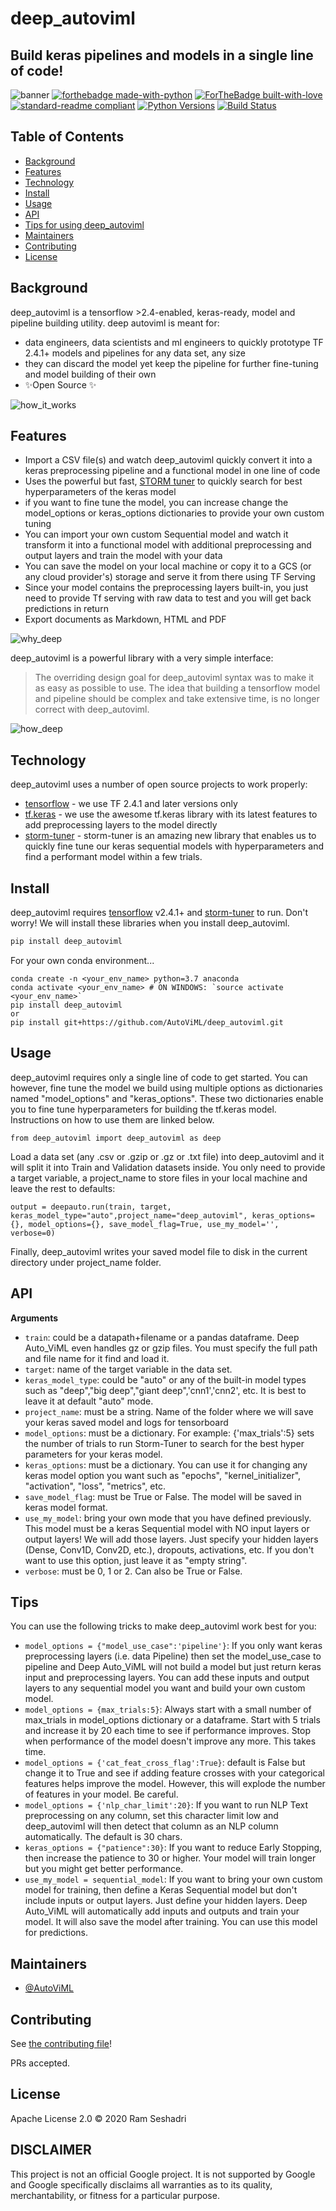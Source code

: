 # deep_autoviml
## Build keras pipelines and models in a single line of code!
![banner](logo.jpg)
[![forthebadge made-with-python](http://ForTheBadge.com/images/badges/made-with-python.svg)](https://www.python.org/)
[![ForTheBadge built-with-love](http://ForTheBadge.com/images/badges/built-with-love.svg)](https://github.com/AutoViML)
[![standard-readme compliant](https://img.shields.io/badge/standard--readme-OK-green.svg?style=flat-square)](https://github.com/RichardLitt/standard-readme)
[![Python Versions](https://img.shields.io/pypi/pyversions/autoviml.svg?logo=python&logoColor=white)](https://pypi.org/project/autoviml)
[![Build Status](https://travis-ci.org/joemccann/dillinger.svg?branch=master)](https://github.com/AutoViML)
## Table of Contents
<ul>
<li><a href="#background">Background</a></li>
<li><a href="#features">Features</a></li>
<li><a href="#technology">Technology</a></li>
<li><a href="#install">Install</a></li>
<li><a href="#usage">Usage</a></li>
<li><a href="#api">API</a></li>
<li><a href="#tips">Tips for using deep_autoviml</a></li>
<li><a href="#maintainers">Maintainers</a></li>
<li><a href="#contributing">Contributing</a></li>
<li><a href="#license">License</a></li>
</ul>

## Background
deep_autoviml is a tensorflow >2.4-enabled, keras-ready, model and pipeline building utility.
deep autoviml is meant for:
- data engineers, data scientists and ml engineers to quickly prototype TF 2.4.1+ models and pipelines for any data set, any size
- they can discard the model yet keep the pipeline for further fine-tuning and model building of their own
- ✨Open Source  ✨

![how_it_works](deep_1.jpg)

## Features

- Import a CSV file(s) and watch deep_autoviml quickly convert it into a keras preprocessing pipeline and a functional model in one line of code
- Uses the powerful but fast, [STORM tuner](https://github.com/ben-arnao/StoRM) to quickly search for best hyperparameters of the keras model
- if you want to fine tune the model, you can increase change the model_options or keras_options dictionaries to provide your own custom tuning
- You can import your own custom Sequential model and watch it transform it into a functional model with additional preprocessing and output layers and train the model with your data 
- You can save the model on your local machine or copy it to a GCS (or any cloud provider's) storage and serve it from there using TF Serving 
- Since your model contains the preprocessing layers built-in, you just need to provide Tf serving with raw data to test and you will get back predictions in return
- Export documents as Markdown, HTML and PDF

![why_deep](deep_2.jpg)

deep_autoviml is a powerful library with a very simple interface:

> The overriding design goal for deep_autoviml 
> syntax was to make it as easy
> as possible to use. The idea that 
> building a tensorflow model and pipeline
> should be complex and take extensive time,
> is no longer correct with deep_autoviml.

![how_deep](deep_3.jpg)

## Technology

deep_autoviml uses a number of open source projects to work properly:

- [tensorflow](https://www.tensorflow.org/) - we use TF 2.4.1 and later versions only
- [tf.keras](https://www.tensorflow.org/api_docs/python/tf/keras) - we use the awesome tf.keras library with its latest features to add preprocessing layers to the model directly
- [storm-tuner](https://github.com/ben-arnao/StoRM) - storm-tuner is an amazing new library that enables us to quickly fine tune our keras sequential models with hyperparameters and find a performant model within a few trials.

## Install

deep_autoviml requires [tensorflow](https://www.tensorflow.org/api_docs/python/tf) v2.4.1+ and [storm-tuner](https://github.com/ben-arnao/StoRM)  to run. Don't worry! We will install these libraries when you install deep_autoviml.

```sh
pip install deep_autoviml
```

For your own conda environment...

```
conda create -n <your_env_name> python=3.7 anaconda
conda activate <your_env_name> # ON WINDOWS: `source activate <your_env_name>`
pip install deep_autoviml
or
pip install git+https://github.com/AutoViML/deep_autoviml.git
```

## Usage

deep_autoviml requires only a single line of code to get started. You can however, fine tune the model we build using multiple options as dictionaries named "model_options" and "keras_options". These two dictionaries enable you to fine tune hyperparameters for building the tf.keras model.
Instructions on how to use them are linked below.

```
from deep_autoviml import deep_autoviml as deep
```

Load a data set (any .csv or .gzip or .gz or .txt file) into deep_autoviml and it will split it into Train and Validation  datasets inside. You only need to provide a target variable, a project_name to store files in your local machine and leave the rest to defaults:

```
output = deepauto.run(train, target, keras_model_type="auto",project_name="deep_autoviml", keras_options={}, model_options={}, save_model_flag=True, use_my_model='', verbose=0)
```

Finally, deep_autoviml writes your saved model file to disk in the current directory under project_name folder.

## API
**Arguments**

- `train`: could be a datapath+filename or a pandas dataframe. Deep Auto_ViML even handles gz or gzip files. You must specify the full path and file name for it find and load it.
- `target`: name of the target variable in the data set.
- `keras_model_type`: could be "auto" or any of the built-in model types such as "deep","big deep","giant deep",'cnn1','cnn2', etc. It is best to leave it at default "auto" mode.
- `project_name`: must be a string. Name of the folder where we will save your keras saved model and logs for tensorboard
- `model_options`: must be a dictionary. For example: {'max_trials':5} sets the number of trials to run Storm-Tuner to search for the best hyper parameters for your keras model.
- `keras_options`: must be a dictionary. You can use it for changing any keras model option you want such as "epochs", "kernel_initializer", "activation", "loss", "metrics", etc.
- `save_model_flag`: must be True or False. The model will be saved in keras model format.
- `use_my_model`: bring your own mode that you have defined previously. This model must be a keras Sequential model with NO input layers or output layers! We will add those layers. Just specify your hidden layers (Dense, Conv1D, Conv2D, etc.), dropouts, activations, etc. If you don't want to use this option, just leave it as "empty string".
- `verbose`: must be 0, 1 or 2. Can also be True or False.

## Tips
You can use the following tricks to make deep_autoviml work best for you:
- `model_options = {"model_use_case":'pipeline'}`: If you only want keras preprocessing layers (i.e. data Pipeline) then set the model_use_case to pipeline and Deep Auto_ViML will not build a model but just return keras input and preprocessing layers. You can add these inputs and output layers to any sequential model you want and build your own custom model.
- `model_options = {max_trials:5}`: Always start with a small number of max_trials in model_options dictionary or a dataframe. Start with 5 trials and increase it by 20 each time to see if performance improves. Stop when performance of the model doesn't improve any more. This takes time.
- `model_options = {'cat_feat_cross_flag':True}`: default is False but change it to True and see if adding feature crosses with your categorical features helps improve the model. However, this will explode the number of features in your model. Be careful.
- `model_options = {'nlp_char_limit':20}`: If you want to run NLP Text preprocessing on any column, set this character limit low and deep_autoviml will then detect that column as an NLP column automatically. The default is 30 chars.
- `keras_options = {"patience":30}`: If you want to reduce Early Stopping, then increase the patience to 30 or higher. Your model will train longer but you might get better performance.
- `use_my_model = sequential_model`: If you want to bring your own custom model for training, then define a Keras Sequential model but don't include inputs or output layers. Just define your hidden layers. Deep Auto_ViML will automatically add inputs and outputs and train your model. It will also save the model after training. You can use this model for predictions.


## Maintainers

* [@AutoViML](https://github.com/AutoViML)

## Contributing

See [the contributing file](CONTRIBUTING.md)!

PRs accepted.

## License

Apache License 2.0 © 2020 Ram Seshadri

## DISCLAIMER
This project is not an official Google project. It is not supported by Google and Google specifically disclaims all warranties as to its quality, merchantability, or fitness for a particular purpose.